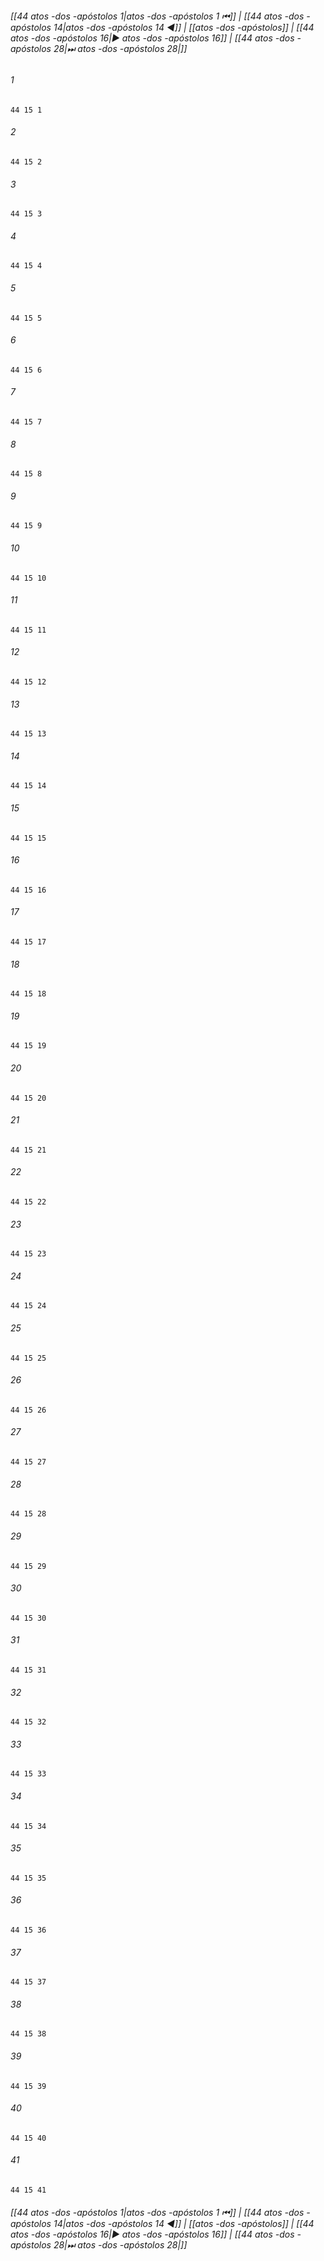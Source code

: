 
###### [[44 atos -dos -apóstolos 1|atos -dos -apóstolos 1 ⏮]] | [[44 atos -dos -apóstolos 14|atos -dos -apóstolos 14 ◀]] | [[atos -dos -apóstolos]] | [[44 atos -dos -apóstolos 16|▶ atos -dos -apóstolos 16]] | [[44 atos -dos -apóstolos 28|⏭ atos -dos -apóstolos 28|]]

###### 1
``` verse
44 15 1 
```
###### 2
``` verse
44 15 2 
```
###### 3
``` verse
44 15 3 
```
###### 4
``` verse
44 15 4 
```
###### 5
``` verse
44 15 5 
```
###### 6
``` verse
44 15 6 
```
###### 7
``` verse
44 15 7 
```
###### 8
``` verse
44 15 8 
```
###### 9
``` verse
44 15 9 
```
###### 10
``` verse
44 15 10 
```
###### 11
``` verse
44 15 11 
```
###### 12
``` verse
44 15 12 
```
###### 13
``` verse
44 15 13 
```
###### 14
``` verse
44 15 14 
```
###### 15
``` verse
44 15 15 
```
###### 16
``` verse
44 15 16 
```
###### 17
``` verse
44 15 17 
```
###### 18
``` verse
44 15 18 
```
###### 19
``` verse
44 15 19 
```
###### 20
``` verse
44 15 20 
```
###### 21
``` verse
44 15 21 
```
###### 22
``` verse
44 15 22 
```
###### 23
``` verse
44 15 23 
```
###### 24
``` verse
44 15 24 
```
###### 25
``` verse
44 15 25 
```
###### 26
``` verse
44 15 26 
```
###### 27
``` verse
44 15 27 
```
###### 28
``` verse
44 15 28 
```
###### 29
``` verse
44 15 29 
```
###### 30
``` verse
44 15 30 
```
###### 31
``` verse
44 15 31 
```
###### 32
``` verse
44 15 32 
```
###### 33
``` verse
44 15 33 
```
###### 34
``` verse
44 15 34 
```
###### 35
``` verse
44 15 35 
```
###### 36
``` verse
44 15 36 
```
###### 37
``` verse
44 15 37 
```
###### 38
``` verse
44 15 38 
```
###### 39
``` verse
44 15 39 
```
###### 40
``` verse
44 15 40 
```
###### 41
``` verse
44 15 41 
```

###### [[44 atos -dos -apóstolos 1|atos -dos -apóstolos 1 ⏮]] | [[44 atos -dos -apóstolos 14|atos -dos -apóstolos 14 ◀]] | [[atos -dos -apóstolos]] | [[44 atos -dos -apóstolos 16|▶ atos -dos -apóstolos 16]] | [[44 atos -dos -apóstolos 28|⏭ atos -dos -apóstolos 28|]]

